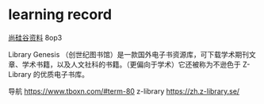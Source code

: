 # learning record

[尚硅谷资料](https://pan.baidu.com/s/1Kg7UUpO3wwALX6x28cWA7A) 8op3

Library Genesis （创世纪图书馆）是一款国外电子书资源库，可下载学术期刊文章、学术书籍，以及人文社科的书籍。（更偏向于学术）它还被称为不逊色于 Z-Library 的优质电子书库。

导航 https://www.tboxn.com/#term-80
z-library https://zh.z-library.se/


